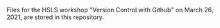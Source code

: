 Files for the HSLS workshop "Version Control with Github" on March 26, 2021, are stored in this repository.
